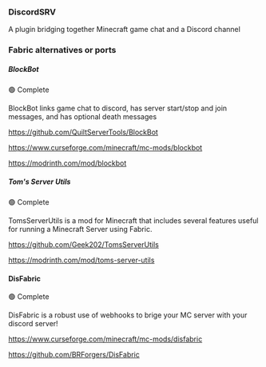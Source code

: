 ### DiscordSRV

A plugin bridging together Minecraft game chat and a Discord channel

### Fabric alternatives or ports

##### BlockBot

:green_circle: Complete

BlockBot links game chat to discord, has server start/stop and join messages, and has optional death messages

https://github.com/QuiltServerTools/BlockBot

https://www.curseforge.com/minecraft/mc-mods/blockbot

https://modrinth.com/mod/blockbot

##### Tom's Server Utils

:green_circle: Complete

TomsServerUtils is a mod for Minecraft that includes several features useful for running a Minecraft Server using Fabric.

https://github.com/Geek202/TomsServerUtils

https://modrinth.com/mod/toms-server-utils

#### DisFabric

:green_circle: Complete 

DisFabric is a robust use of webhooks to brige your MC server with your discord server!

https://www.curseforge.com/minecraft/mc-mods/disfabric

https://github.com/BRForgers/DisFabric
